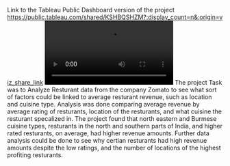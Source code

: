 Link to the Tableau Public Dashboard version of the project
https://public.tableau.com/shared/KSHBQSHZM?:display_count=n&:origin=viz_share_link
<video controls src="Screen Recording 2024-07-16 083527.mp4" title="Title"></video>
The project Task was to Analyze Resturant data from the company Zomato to see what sort of factors could be linked to average resturant revenue, such as location and cuisine type. Analysis was done comparing average revenue by average rating of resturants, location of the resturants, and what cuisine the resturant specalized in. The project found that north eastern and Burmese cuisine types, resturants in the north and southern parts of India, and higher rated resturants, on average, had higher revenue amounts. Further data analysis could be done to see why certian resturants had high revenue amounts despite the low ratings, and the number of locations of the highest profiting resturants.
